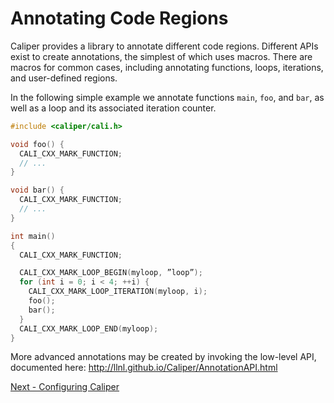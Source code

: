 # Annotating Code Regions

Caliper provides a library to annotate different code regions.
Different APIs exist to create annotations, the simplest of which uses
macros.  There are macros for common cases, including annotating
functions, loops, iterations, and user-defined regions.

In the following simple example we annotate functions `main`, `foo`,
and `bar`, as well as a loop and its associated iteration counter.

```c
#include <caliper/cali.h>

void foo() {
  CALI_CXX_MARK_FUNCTION;
  // ...
}

void bar() {
  CALI_CXX_MARK_FUNCTION;
  // ...
}

int main()
{
  CALI_CXX_MARK_FUNCTION;

  CALI_CXX_MARK_LOOP_BEGIN(myloop, ”loop”);
  for (int i = 0; i < 4; ++i) {
    CALI_CXX_MARK_LOOP_ITERATION(myloop, i);
    foo();
    bar();
  }
  CALI_CXX_MARK_LOOP_END(myloop);
}
```

More advanced annotations may be created by invoking the low-level
API, documented here:
http://llnl.github.io/Caliper/AnnotationAPI.html

[Next - Configuring Caliper](https://github.com/LLNL/caliper-examples/blob/master/tutorial/configuration.md)
